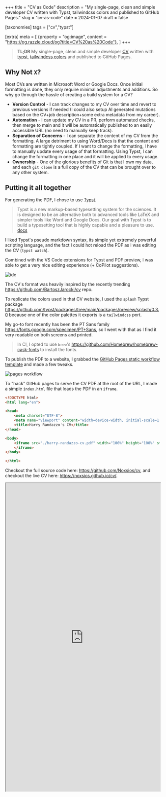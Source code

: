 +++
title = "CV as Code"
description = "My single-page, clean and simple developer CV written with Typst, tailwindcss colors and published to GitHub Pages."
slug = "cv-as-code"
date = 2024-01-07
draft = false

[taxonomies]
tags = ["cv","typst"]

[extra]
meta = [
    {property = "og:image", content = "https://og.razzle.cloud/og?title=CV%20as%20Code"},
]
+++

> **TL;DR** My single-page, clean and simple developer [CV](https://noxsios.github.io/cv/) written with [typst](https://typst.app/), [tailwindcss colors](https://github.com/kaarmu/typst-palettes/blob/main/doc/main.pdf) and published to GitHub Pages.

<!-- more -->

## Why Not `X`?

Most CVs are written in Microsoft Word or Google Docs. Once initial formatting is done, they only require minimal
adjustments and additions. So why go through the hassle of creating a build system for a CV?

- **Version Control** - I can track changes to my CV over time and revert to previous versions if needed (I could also setup AI generated mutations based on the CV+job description+some extra metadata from my career).
- **Automation** - I can update my CV in a PR, perform automated checks, then merge to main and it will be automatically published to an easily accessible URL (no need to manually keep track).
- **Separation of Concerns** - I can separate the content of my CV from the formatting. A large detriment to using Word/Docs is that the content and formatting are tightly coupled. If I want to change the formatting, I have to manually update every usage of that formatting. Using Typst, I can change the formatting in one place and it will be applied to every usage.
- **Ownership** - One of the glorious benefits of Git is that I own my data, and each `git clone` is a full copy of the CV that can be brought over to any other system.

## Putting it all together

For generating the PDF, I chose to use [Typst](https://typst.app/).

> Typst is a new markup-based typesetting system for the sciences. It is designed to be an alternative both to advanced tools like LaTeX and simpler tools like Word and Google Docs. Our goal with Typst is to build a typesetting tool that is highly capable and a pleasure to use. [docs](https://typst.app/docs)

I liked Typst's pseudo markdown syntax, its simple yet extremely powerful scripting language, and the fact I could hot reload the PDF as I was editing the CV (`typst watch`).

Combined with the VS Code extensions for Typst and PDF preview, I was able to get a very nice editing experience (+ CoPilot suggestions).

![ide](/ss/2024-01-07-2.png)

The CV's format was heavily inspired by the recently trending <https://github.com/BartoszJarocki/cv> repo.

To replicate the colors used in that CV website, I used the `splash` Typst package <https://github.com/typst/packages/tree/main/packages/preview/splash/0.3.0> because one of the color palettes it exports is a `tailwindcss` port.

My go-to font recently has been the PT Sans family <https://fonts.google.com/specimen/PT+Sans>, so I went with that as I find it very readable on both screens and printed.

> In CI, I opted to use `brew`'s <https://github.com/Homebrew/homebrew-cask-fonts> to install the fonts.

To publish the PDF to a website, I grabbed the [GitHub Pages static workflow template](https://github.com/actions/starter-workflows/blob/main/pages/static.yml) and made a few tweaks.

![pages workflow](/ss/2024-01-07-1.png)

To "hack" GitHub pages to serve the CV PDF at the root of the URL, I made a simple `index.html` file that loads the PDF in an `iframe`.

```html
<!DOCTYPE html>
<html lang="en">

<head>
    <meta charset="UTF-8">
    <meta name="viewport" content="width=device-width, initial-scale=1.0">
    <title>Harry Randazzo's CV</title>
</head>

<body>
    <iframe src="./harry-randazzo-cv.pdf" width="100%" height="100%" style="position:absolute;left:0;top:0;">
    </iframe>
</body>

</html>
```

Checkout the full source code here: <https://github.com/Noxsios/cv>, and checkout the live CV here: <https://noxsios.github.io/cv/>.

<iframe src="https://noxsios.github.io/cv/harry-randazzo-cv.pdf" width="100%" height="1000px">
</iframe>
